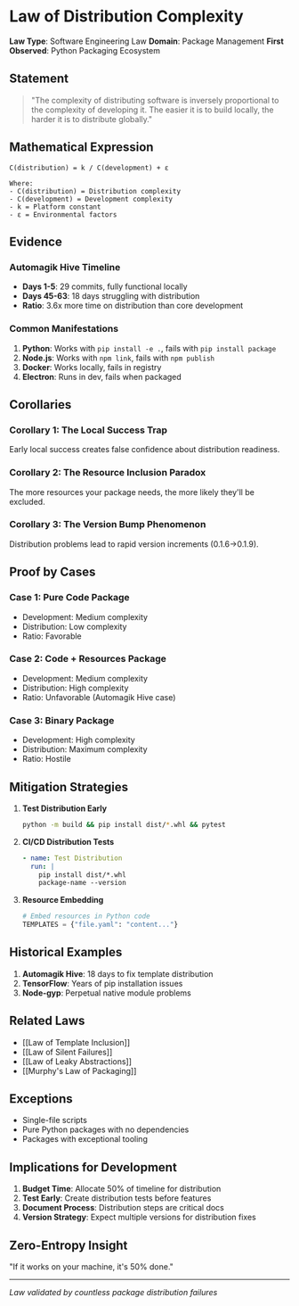 # Law of Distribution Complexity

**Law Type**: Software Engineering Law
**Domain**: Package Management
**First Observed**: Python Packaging Ecosystem

## Statement

> "The complexity of distributing software is inversely proportional to the complexity of developing it. The easier it is to build locally, the harder it is to distribute globally."

## Mathematical Expression

```
C(distribution) = k / C(development) + ε

Where:
- C(distribution) = Distribution complexity
- C(development) = Development complexity  
- k = Platform constant
- ε = Environmental factors
```

## Evidence

### Automagik Hive Timeline
- **Days 1-5**: 29 commits, fully functional locally
- **Days 45-63**: 18 days struggling with distribution
- **Ratio**: 3.6x more time on distribution than core development

### Common Manifestations

1. **Python**: Works with `pip install -e .`, fails with `pip install package`
2. **Node.js**: Works with `npm link`, fails with `npm publish`
3. **Docker**: Works locally, fails in registry
4. **Electron**: Runs in dev, fails when packaged

## Corollaries

### Corollary 1: The Local Success Trap
Early local success creates false confidence about distribution readiness.

### Corollary 2: The Resource Inclusion Paradox
The more resources your package needs, the more likely they'll be excluded.

### Corollary 3: The Version Bump Phenomenon
Distribution problems lead to rapid version increments (0.1.6→0.1.9).

## Proof by Cases

### Case 1: Pure Code Package
- Development: Medium complexity
- Distribution: Low complexity
- Ratio: Favorable

### Case 2: Code + Resources Package
- Development: Medium complexity
- Distribution: High complexity
- Ratio: Unfavorable (Automagik Hive case)

### Case 3: Binary Package
- Development: High complexity
- Distribution: Maximum complexity
- Ratio: Hostile

## Mitigation Strategies

1. **Test Distribution Early**
   ```bash
   python -m build && pip install dist/*.whl && pytest
   ```

2. **CI/CD Distribution Tests**
   ```yaml
   - name: Test Distribution
     run: |
       pip install dist/*.whl
       package-name --version
   ```

3. **Resource Embedding**
   ```python
   # Embed resources in Python code
   TEMPLATES = {"file.yaml": "content..."}
   ```

## Historical Examples

1. **Automagik Hive**: 18 days to fix template distribution
2. **TensorFlow**: Years of pip installation issues
3. **Node-gyp**: Perpetual native module problems

## Related Laws

- [[Law of Template Inclusion]]
- [[Law of Silent Failures]]
- [[Law of Leaky Abstractions]]
- [[Murphy's Law of Packaging]]

## Exceptions

- Single-file scripts
- Pure Python packages with no dependencies
- Packages with exceptional tooling

## Implications for Development

1. **Budget Time**: Allocate 50% of timeline for distribution
2. **Test Early**: Create distribution tests before features
3. **Document Process**: Distribution steps are critical docs
4. **Version Strategy**: Expect multiple versions for distribution fixes

## Zero-Entropy Insight

"If it works on your machine, it's 50% done."

---
*Law validated by countless package distribution failures*